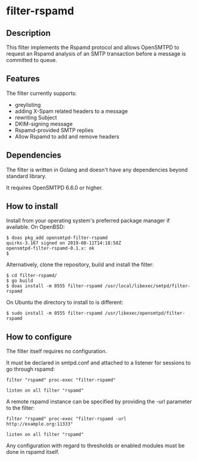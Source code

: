 # filter-rspamd

## Description
This filter implements the Rspamd protocol and allows OpenSMTPD to request an Rspamd analysis
of an SMTP transaction before a message is committed to queue.


## Features
The filter currently supports:

- greylisting
- adding X-Spam related headers to a message
- rewriting Subject
- DKIM-signing message
- Rspamd-provided SMTP replies
- Allow Rspamd to add and remove headers


## Dependencies
The filter is written in Golang and doesn't have any dependencies beyond standard library.

It requires OpenSMTPD 6.6.0 or higher.


## How to install
Install from your operating system's preferred package manager if available.
On OpenBSD:
```
$ doas pkg_add opensmtpd-filter-rspamd
quirks-3.167 signed on 2019-08-11T14:18:58Z
opensmtpd-filter-rspamd-0.1.x: ok
$
```

Alternatively, clone the repository, build and install the filter:
```
$ cd filter-rspamd/
$ go build
$ doas install -m 0555 filter-rspamd /usr/local/libexec/smtpd/filter-rspamd
```

On Ubuntu the directory to install to is different:
```
$ sudo install -m 0555 filter-rspamd /usr/libexec/opensmtpd/filter-rspamd
```


## How to configure
The filter itself requires no configuration.

It must be declared in smtpd.conf and attached to a listener for sessions to go through rspamd:
```
filter "rspamd" proc-exec "filter-rspamd"

listen on all filter "rspamd"
```

A remote rspamd instance can be specified by providing the -url parameter to the filter:
```
filter "rspamd" proc-exec "filter-rspamd -url http://example.org:11333"

listen on all filter "rspamd"
```


Any configuration with regard to thresholds or enabled modules must be done in rspamd itself.
